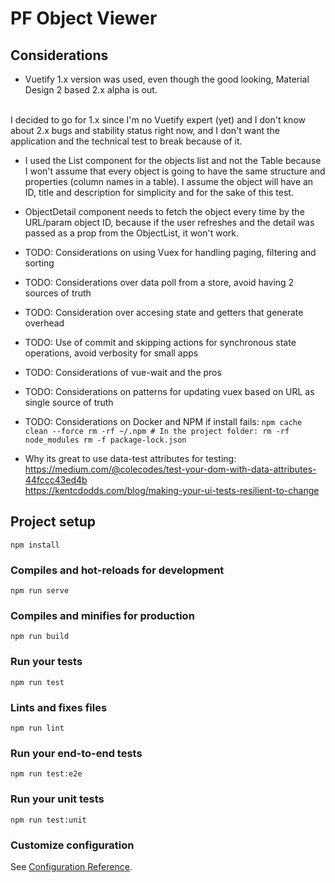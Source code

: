 # PF Object Viewer

## Considerations

* Vuetify 1.x version was used, even though the good looking, Material Design 2 based 2.x alpha is out.
<br>
I decided to go for 1.x since I'm no Vuetify expert (yet) and I don't know about 2.x bugs and stability status right now, 
and I don't want the application and the technical test to break because of it.

* I used the List component for the objects list and not the Table because I won't assume that every object is going to 
have the same structure and properties (column names in a table). I assume the object will have an ID, title and 
description for simplicity and for the sake of this test.

* ObjectDetail component needs to fetch the object every time by the URL/param object ID, because if the user refreshes 
and the detail was 
passed as a prop from the ObjectList, it won't work.

* TODO: Considerations on using Vuex for handling paging, filtering and sorting

* TODO: Considerations over data poll from a store, avoid having 2 sources of truth

* TODO: Consideration over accesing state and getters that generate overhead

* TODO: Use of commit and skipping actions for synchronous state operations, avoid verbosity for small apps

* TODO: Considerations of vue-wait and the pros

* TODO: Considerations on patterns for updating vuex based on URL as single source of truth

* TODO: Considerations on Docker and NPM if install fails: `npm cache clean --force
                                          rm -rf ~/.npm
                                          # In the project folder:
                                          rm -rf node_modules
                                          rm -f package-lock.json`
                                          
* Why its great to use data-test attributes for testing: 
 https://medium.com/@colecodes/test-your-dom-with-data-attributes-44fccc43ed4b  
 https://kentcdodds.com/blog/making-your-ui-tests-resilient-to-change                                       
## Project setup
```
npm install
```

### Compiles and hot-reloads for development
```
npm run serve
```

### Compiles and minifies for production
```
npm run build
```

### Run your tests
```
npm run test
```

### Lints and fixes files
```
npm run lint
```

### Run your end-to-end tests
```
npm run test:e2e
```

### Run your unit tests
```
npm run test:unit
```

### Customize configuration
See [Configuration Reference](https://cli.vuejs.org/config/).
